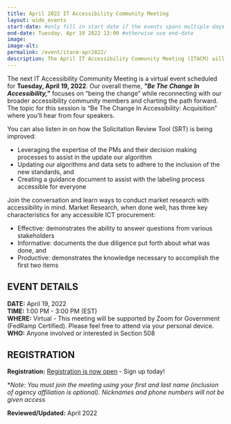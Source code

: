 ```yaml
---
title: April 2022 IT Accessibility Community Meeting
layout: wide_events
start-date: #only fill in start date if the events spans multiple days
end-date: Tuesday, Apr 19 2022 13:00 #otherwise use end-date
image:
image-alt: 
permalink: /event/itacm-apr2022/
description: The April IT Accessibility Community Meeting (ITACM) will be held on Tuesday, April 19, 2022. Join the conversation and learn ways to conduct market research with accessibility in mind.
---
```


The next IT Accessibility Community Meeting is a virtual event scheduled for **Tuesday, April 19, 2022**. Our overall theme, ***"Be The Change In Accessibility,”*** focuses on “being the change” while reconnecting with our broader accessibility community members and charting the path forward. The topic for this session is “Be The Change In Accessibility: Acquisition” where you’ll hear from four speakers.

You can also listen in on how the Solicitation Review Tool (SRT) is being improved:

* Leveraging the expertise of the PMs and their  decision making processes to assist in the update our algorithm
* Updating our algorithms and data sets to adhere to the inclusion of the new standards, and 
* Creating a guidance document to assist with the labeling process accessible for everyone

Join the conversation and learn ways to conduct market research with accessibility in mind.  Market Research, when done well, has three key characteristics for any accessible ICT procurement:   

* Effective: demonstrates the ability to answer questions from various stakeholders 
* Informative: documents the due diligence put forth about what was done, and
* Productive: demonstrates the knowledge necessary to accomplish the first two items

## EVENT DETAILS
**DATE:** April 19, 2022  
**TIME:** 1:00 PM - 3:00 PM (EST)  
**WHERE:** Virtual - This meeting will be supported by Zoom for Government (FedRamp Certified). Please feel free to attend via your personal device.  
**WHO:** Anyone involved or interested in Section 508  

## REGISTRATION
**Registration:** <a href="https://feedback.gsa.gov/jfe/form/SV_bkmmw3TXmiSwf7o" target="_blank">Registration is now open</a> - Sign up today!

**Note: You must join the meeting using your first and last name (inclusion of agency affiliation is optional). Nicknames and phone numbers will not be given access*

**Reviewed/Updated:** April 2022